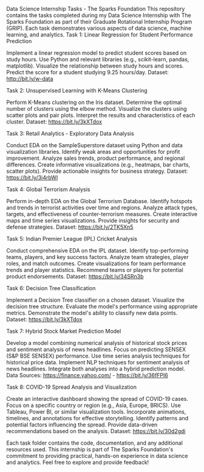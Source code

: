 Data Science Internship Tasks - The Sparks Foundation
This repository contains the tasks completed during my Data Science Internship with The Sparks Foundation as part of their Graduate Rotational Internship Program (GRIP). Each task demonstrates various aspects of data science, machine learning, and analytics.
Task 1: Linear Regression for Student Performance Prediction

Implement a linear regression model to predict student scores based on study hours.
Use Python and relevant libraries (e.g., scikit-learn, pandas, matplotlib).
Visualize the relationship between study hours and scores.
Predict the score for a student studying 9.25 hours/day.
Dataset: http://bit.ly/w-data

Task 2: Unsupervised Learning with K-Means Clustering

Perform K-Means clustering on the Iris dataset.
Determine the optimal number of clusters using the elbow method.
Visualize the clusters using scatter plots and pair plots.
Interpret the results and characteristics of each cluster.
Dataset: https://bit.ly/3kXTdox

Task 3: Retail Analytics - Exploratory Data Analysis

Conduct EDA on the SampleSuperstore dataset using Python and data visualization libraries.
Identify weak areas and opportunities for profit improvement.
Analyze sales trends, product performance, and regional differences.
Create informative visualizations (e.g., heatmaps, bar charts, scatter plots).
Provide actionable insights for business strategy.
Dataset: https://bit.ly/3i4rbWl

Task 4: Global Terrorism Analysis

Perform in-depth EDA on the Global Terrorism Database.
Identify hotspots and trends in terrorist activities over time and regions.
Analyze attack types, targets, and effectiveness of counter-terrorism measures.
Create interactive maps and time series visualizations.
Provide insights for security and defense strategies.
Dataset: https://bit.ly/2TK5Xn5

Task 5: Indian Premier League (IPL) Cricket Analysis

Conduct comprehensive EDA on the IPL dataset.
Identify top-performing teams, players, and key success factors.
Analyze team strategies, player roles, and match outcomes.
Create visualizations for team performance trends and player statistics.
Recommend teams or players for potential product endorsements.
Dataset: https://bit.lv/34SRn3b

Task 6: Decision Tree Classification

Implement a Decision Tree classifier on a chosen dataset.
Visualize the decision tree structure.
Evaluate the model's performance using appropriate metrics.
Demonstrate the model's ability to classify new data points.
Dataset: https://bit.ly/3kXTdox

Task 7: Hybrid Stock Market Prediction Model

Develop a model combining numerical analysis of historical stock prices and sentiment analysis of news headlines.
Focus on predicting SENSEX (S&P BSE SENSEX) performance.
Use time series analysis techniques for historical price data.
Implement NLP techniques for sentiment analysis of news headlines.
Integrate both analyses into a hybrid prediction model.
Data Sources: https://finance.yahoo.com/ - https://bit.ly/36fFPI6

Task 8: COVID-19 Spread Analysis and Visualization

Create an interactive dashboard showing the spread of COVID-19 cases.
Focus on a specific country or region (e.g., Asia, Europe, BRICS).
Use Tableau, Power BI, or similar visualization tools.
Incorporate animations, timelines, and annotations for effective storytelling.
Identify patterns and potential factors influencing the spread.
Provide data-driven recommendations based on the analysis.
Dataset: https://bit.ly/30d2gdi

Each task folder contains the code, documentation, and any additional resources used. This internship is part of The Sparks Foundation's commitment to providing practical, hands-on experience in data science and analytics. Feel free to explore and provide feedback!

